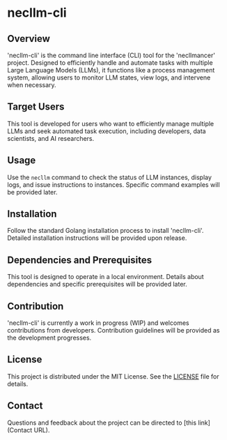 # necllm-cli

## Overview
'necllm-cli' is the command line interface (CLI) tool for the 'necllmancer' project. Designed to efficiently handle and automate tasks with multiple Large Language Models (LLMs), it functions like a process management system, allowing users to monitor LLM states, view logs, and intervene when necessary.

## Target Users
This tool is developed for users who want to efficiently manage multiple LLMs and seek automated task execution, including developers, data scientists, and AI researchers.

## Usage
Use the `necllm` command to check the status of LLM instances, display logs, and issue instructions to instances. Specific command examples will be provided later.

## Installation
Follow the standard Golang installation process to install 'necllm-cli'. Detailed installation instructions will be provided upon release.

## Dependencies and Prerequisites
This tool is designed to operate in a local environment. Details about dependencies and specific prerequisites will be provided later.

## Contribution
'necllm-cli' is currently a work in progress (WIP) and welcomes contributions from developers. Contribution guidelines will be provided as the development progresses.

## License
This project is distributed under the MIT License. See the [LICENSE](LICENSE) file for details.

## Contact
Questions and feedback about the project can be directed to [this link](Contact URL).
